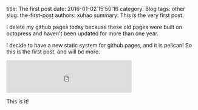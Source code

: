 title: The first post
date: 2016-01-02 15:50:16
category: Blog
tags: other
slug: the-first-post
authors: xuhao
summary: This is the very first post.

I delete my github pages today because these old pages were built on octopress and haven't been updated for more than one year.

I decide to have a new static system for github pages, and it is pelican! So this is the first post, and will be more.

<iframe frameborder="no" border="0" marginwidth="0" marginheight="0" width=330 height=86 src="http://music.163.com/outchain/player?type=2&id=17231959&auto=0&height=66"></iframe>

This is it!
